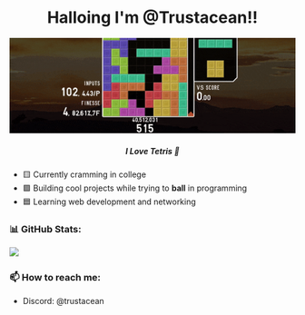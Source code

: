 <h1 align="center">Halloing I'm @Trustacean!!</h1>
<p align="center">
  <img src="kanagawa-banner.gif">
</p>
<h5 align="center">I Love Tetris 👀</h5>

- 🟨 Currently cramming in college 
- 🟪 Building cool projects while trying to **ball** in programming
- 🟦 Learning web development and networking


### 📊 GitHub Stats:
<img src="https://github-readme-stats.vercel.app/api/top-langs/?username=trustacean&theme=cobalt&show_icons=true&hide_border=false&layout=compact">


### 📫 How to reach me:
- Discord: @trustacean


<!---
Trustacean/Trustacean is a ✨ special ✨ repository because its `README.md` (this file) appears on your GitHub profile.
You can click the Preview link to take a look at your changes.
--->
